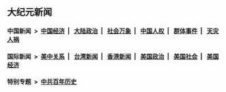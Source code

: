 ## 大纪元新闻

#### 中国新闻 &nbsp;>&nbsp; [中国经济](indexes/ncid283/README.md?08062045) &nbsp;| &nbsp; [大陆政治](indexes/ncid277/README.md?08062045) &nbsp;| &nbsp; [社会万象](indexes/ncid282/README.md?08062045) &nbsp;| &nbsp; [中国人权](indexes/ncid278/README.md?08062045) &nbsp;| &nbsp; [群体事件](indexes/ncid279/README.md?08062045) &nbsp;| &nbsp; [天灾人祸](indexes/ncid280/README.md?08062045)

#### 国际新闻 &nbsp;>&nbsp; [美中关系](indexes/nf1412576/README.md?08062045) &nbsp;| &nbsp; [台湾新闻](indexes/ncid1349361/README.md?08062045) &nbsp;| &nbsp; [香港新闻](indexes/ncid1349362/README.md?08062045) &nbsp;| &nbsp; [美国政治](indexes/ncid1078159/README.md?08062045) &nbsp;| &nbsp; [美国社会](indexes/ncid1078160/README.md?08062045) &nbsp;| &nbsp; [美国经济](indexes/ncid1078158/README.md?08062045)

#### 特别专题 &nbsp;>&nbsp; [中共百年历史](https://github.com/epoch-news/epoch-special/blob/master/README.md?08062045)  
